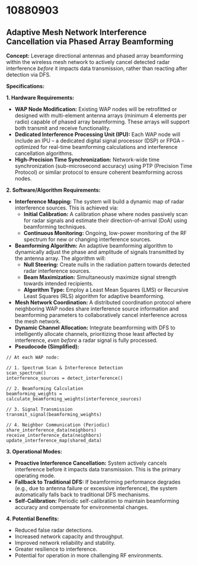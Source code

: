# 10880903

## Adaptive Mesh Network Interference Cancellation via Phased Array Beamforming

**Concept:** Leverage directional antennas and phased array beamforming within the wireless mesh network to actively cancel detected radar interference *before* it impacts data transmission, rather than reacting after detection via DFS.

**Specifications:**

**1. Hardware Requirements:**

*   **WAP Node Modification:** Existing WAP nodes will be retrofitted or designed with multi-element antenna arrays (minimum 4 elements per radio) capable of phased array beamforming. These arrays will support both transmit and receive functionality.
*   **Dedicated Interference Processing Unit (IPU):** Each WAP node will include an IPU – a dedicated digital signal processor (DSP) or FPGA – optimized for real-time beamforming calculations and interference cancellation algorithms.
*   **High-Precision Time Synchronization:**  Network-wide time synchronization (sub-microsecond accuracy) using PTP (Precision Time Protocol) or similar protocol to ensure coherent beamforming across nodes.

**2. Software/Algorithm Requirements:**

*   **Interference Mapping:**  The system will build a dynamic map of radar interference sources. This is achieved via:
    *   **Initial Calibration:**  A calibration phase where nodes passively scan for radar signals and estimate their direction-of-arrival (DoA) using beamforming techniques.
    *   **Continuous Monitoring:** Ongoing, low-power monitoring of the RF spectrum for new or changing interference sources.
*   **Beamforming Algorithm:** An adaptive beamforming algorithm to dynamically adjust the phase and amplitude of signals transmitted by the antenna array. The algorithm will:
    *   **Null Steering:**  Create nulls in the radiation pattern towards detected radar interference sources.
    *   **Beam Maximization:**  Simultaneously maximize signal strength towards intended recipients.
    *   **Algorithm Type:**  Employ a Least Mean Squares (LMS) or Recursive Least Squares (RLS) algorithm for adaptive beamforming.
*   **Mesh Network Coordination:**  A distributed coordination protocol where neighboring WAP nodes share interference source information and beamforming parameters to collaboratively cancel interference across the mesh network.
*   **Dynamic Channel Allocation:** Integrate beamforming with DFS to intelligently allocate channels, prioritizing those least affected by interference, *even before* a radar signal is fully processed.
*   **Pseudocode (Simplified):**

```pseudocode
// At each WAP node:

// 1. Spectrum Scan & Interference Detection
scan_spectrum()
interference_sources = detect_interference()

// 2. Beamforming Calculation
beamforming_weights = calculate_beamforming_weights(interference_sources)

// 3. Signal Transmission
transmit_signal(beamforming_weights)

// 4. Neighbor Communication (Periodic)
share_interference_data(neighbors)
receive_interference_data(neighbors)
update_interference_map(shared_data)
```

**3. Operational Modes:**

*   **Proactive Interference Cancellation:** System actively cancels interference before it impacts data transmission. This is the primary operating mode.
*   **Fallback to Traditional DFS:** If beamforming performance degrades (e.g., due to antenna failure or excessive interference), the system automatically falls back to traditional DFS mechanisms.
*   **Self-Calibration:**  Periodic self-calibration to maintain beamforming accuracy and compensate for environmental changes.

**4. Potential Benefits:**

*   Reduced false radar detections.
*   Increased network capacity and throughput.
*   Improved network reliability and stability.
*   Greater resilience to interference.
*   Potential for operation in more challenging RF environments.